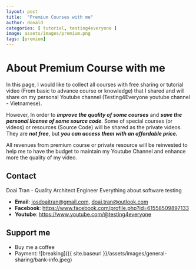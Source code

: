 ```yaml
---
layout: post
title:  "Premium Courses with me"
author: donald
categories: [ tutorial, testing4everyone ]
image: assets/images/premium.png
tags: [premium]
---
```


# About Premium Course with me

In this page, I would like to collect all courses with free sharing or tutorial video (From basic to advance course or knowledge) that I shared and will share on my personal Youtube channel (Testing4Everyone youtube channel - Vietnamese).

However, In order to ***improve the quality of some courses*** and ***save the personal license of some source code***. Some of special courses (or videos) or resources (Source Code) will be shared as the private videos. They are ***not free***, but ***you can access them with an affordable price.***

All revenues from premium course or private resource will be reinvested to help me to have the budget to maintain my Youtube Channel and enhance more the quality of my video.


## Contact

Doai Tran - Quality Architect Engineer
Everything about software testing

- **Email**: [josdoaitran@gmail.com](mailto:josdoaitran@gmail.com), [doai.tran@outlook.com](mailto:doai.tran@outlook.com)
- **Facebook**: https://www.facebook.com/profile.php?id=61558509897133
- **Youtube**: https://www.youtube.com/@testing4everyone

## Support me
- Buy me a coffee
- Payment:
![breaking]({{ site.baseurl }}/assets/images/general-sharing/bank-info.jpeg)
